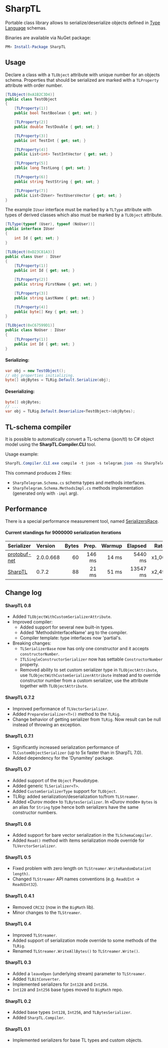 # SharpTL

Portable class library allows to serialize/deserialize objects defined in [Type Language](http://core.telegram.org/mtproto/TL) schemas.

Binaries are available via NuGet package:
```powershell
PM> Install-Package SharpTL
```

## Usage ##

Declare a class with a `TLObject` attribute with unique number for an objects schema. Properties that should be serialized are marked with a `TLProperty` attribute with order number.

```csharp
[TLObject(0xA1B2C3D4)]
public class TestObject
{
    [TLProperty(1)]
    public bool TestBoolean { get; set; }

    [TLProperty(2)]
    public double TestDouble { get; set; }

    [TLProperty(3)]
    public int TestInt { get; set; }

    [TLProperty(4)]
    public List<int> TestIntVector { get; set; }

    [TLProperty(5)]
    public long TestLong { get; set; }

    [TLProperty(6)]
    public string TestString { get; set; }

    [TLProperty(7)]
    public List<IUser> TestUsersVector { get; set; }
}
```

The example `IUser` interface must be marked by a `TLType` attribute with types of derived classes which also must be marked by a `TLObject` attribute.

```csharp
[TLType(typeof (User), typeof (NoUser))]
public interface IUser
{
    int Id { get; set; }
}

[TLObject(0xD23C81A3)]
public class User : IUser
{
    [TLProperty(1)]
    public int Id { get; set; }

    [TLProperty(2)]
    public string FirstName { get; set; }

    [TLProperty(3)]
    public string LastName { get; set; }

    [TLProperty(4)]
    public byte[] Key { get; set; }
}

[TLObject(0xC67599D1)]
public class NoUser : IUser
{
    [TLProperty(1)]
    public int Id { get; set; }
}
```

#### Serializing:
```csharp
var obj = new TestObject();
// obj properties initializing.
byte[] objBytes = TLRig.Default.Serialize(obj);
```

#### Deserializing:

```csharp
byte[] objBytes;
// ...
var obj = TLRig.Default.Deserialize<TestObject>(objBytes);
```

## TL-schema compiler
It is possible to automatically convert a TL-schema (json/tl) to C# object model using the **SharpTL.Compiler.CLI** tool.

Usage example:
```powershell
SharpTL.Compiler.CLI.exe compile -t json -s telegram.json -ns SharpTelegram.Schema -mn Telegram -impl
```
This command produces 2 files:
- `SharpTelegram.Schema.cs` schema types and methods interfaces.
- `SharpTelegram.Schema.MethodsImpl.cs` methods implementation (generated only with `-impl` arg).

## Performance
There is a special performance measurement tool, named [SerializersRace](https://github.com/inTagger/SerializersRace).

#### Current standings for 9000000 serialization iterations

| Serializer        | Version   | Bytes |  Prep. | Warmup |  Elapsed |  Rate |
|:------------------|:----------|------:|-------:|-------:|---------:|------:|
| [protobuf-net]    | 2.0.0.668 |    60 | 146 ms |  14 ms |  5440 ms | x1,00 |
| [SharpTL]         | 0.7.2     |    88 |  21 ms |  51 ms | 13547 ms | x2,49 |

  [protobuf-net]: https://github.com/mgravell/protobuf-net
  [SharpTL]: https://github.com/Taggersoft/SharpTL

## Change log

#### SharpTL 0.8

- Added `TLObjectWithCustomSerializerAttribute`.
- Improved compiler:
  - Added support for several new built-in types.
  - Added 'MethodsInterfaceName' arg to the compiler.
  - Compiler template: type interfaces now 'partial's.
- Breaking changes:
  - `TLSerializerBase` now has only one constructor and it accepts `constructorNumber`.
  - `ITLSingleConstructorSerializer` now has settable `ConstructorNumber` property.
  - Removed ability to set custom serializer type in `TLObjectAttribute`, use `TLObjectWithCustomSerializerAttribute` instead and to override constructor number from a custom serializer, use the attribute together with `TLObjectAttribute`.

#### SharpTL 0.7.2

- Improved performance of `TLVectorSerializer`.
- Added `PrepareSerializer<T>()` method to the `TLRig`.
- Change behavior of getting serializer from `TLRig`. Now result can be null instead of throwing an exception.

#### SharpTL 0.7.1

- Significantly increased serialization performance of `TLCustomObjectSerializer` (up to 5x faster than in SharpTL 7.0).
- Added dependency for the 'Dynamitey' package.

#### SharpTL 0.7

- Added support of the `Object` Pseudotype.
- Added generic `TLSerializer<T>`.
- Added `CustomSerializerType` support for `TLObject`.
- TLRig: added serialization/deserialization to/from `TLStreamer`.
- Added «Durov mode» to `TLBytesSerializer`. In «Durov mode» `Bytes` is an alias for `String` type hence both serializers have the same constructor numbers.

#### SharpTL 0.6

- Added support for bare vector serialization in the `TLSchemaCompiler`.
- Added `Read()` method with items serialization mode override for `TLVerctorSerializer`.

#### SharpTL 0.5

- Fixed problem with zero length on `TLStreamer.WriteRandomData(int length)`.
- Changed `TLStreamer` API names conventions (e.g. `ReadUInt` -> `ReadUInt32`).

#### SharpTL 0.4.1

- Removed `CRC32` (now in the `BigMath` lib).
- Minor changes to the `TLStreamer`.

#### SharpTL 0.4

- Improved `TLStreamer`.
- Added support of serialization mode override to some methods of the `TLRig`.
- Renamed `TLStreamer.WriteAllBytes()` to `TLStreamer.Write()`.

#### SharpTL 0.3

- Added a `leaveOpen` (underlying stream) parameter to `TLStreamer`.
- Added `TLBitConverter`.
- Implemented serializers for `Int128` and `Int256`.
- `Int128` and `Int256` base types moved to `BigMath` repo.

#### SharpTL 0.2

- Added base types `Int128`, `Int256`, and `TLBytesSerializer`.
- Added `SharpTL.Compiler`.

#### SharpTL 0.1

- Implemented serializers for base TL types and custom objects.
